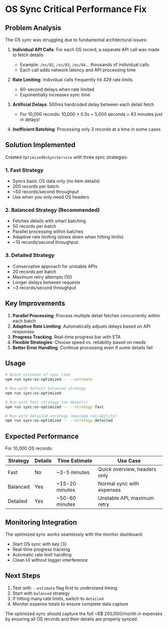 # OS Sync Critical Performance Fix

## Problem Analysis

The OS sync was struggling due to fundamental architectural issues:

1. **Individual API Calls**: For each OS record, a separate API call was made to fetch details
   - Example: `/os/82`, `/os/83`, `/os/84`... thousands of individual calls
   - Each call adds network latency and API processing time

2. **Rate Limiting**: Individual calls frequently hit 429 rate limits
   - 60-second delays when rate limited
   - Exponentially increases sync time

3. **Artificial Delays**: 500ms hardcoded delay between each detail fetch
   - For 10,000 records: 10,000 × 0.5s = 5,000 seconds = 83 minutes just in delays!

4. **Inefficient Batching**: Processing only 3 records at a time in some cases

## Solution Implemented

Created `OptimizedOsSyncService` with three sync strategies:

### 1. **Fast Strategy**
- Syncs basic OS data only (no item details)
- 200 records per batch
- ~50 records/second throughput
- Use when you only need OS headers

### 2. **Balanced Strategy** (Recommended)
- Fetches details with smart batching
- 50 records per batch
- Parallel processing within batches
- Adaptive rate limiting (slows down when hitting limits)
- ~10 records/second throughput

### 3. **Detailed Strategy**
- Conservative approach for unstable APIs
- 20 records per batch
- Maximum retry attempts (10)
- Longer delays between requests
- ~3 records/second throughput

## Key Improvements

1. **Parallel Processing**: Process multiple detail fetches concurrently within each batch
2. **Adaptive Rate Limiting**: Automatically adjusts delays based on API responses
3. **Progress Tracking**: Real-time progress bar with ETA
4. **Flexible Strategies**: Choose speed vs. reliability based on needs
5. **Better Error Handling**: Continue processing even if some details fail

## Usage

```bash
# Quick estimate of sync time
npm run sync:os-optimized -- --estimate

# Run with default balanced strategy
npm run sync:os-optimized

# Run with fast strategy (no details)
npm run sync:os-optimized -- --strategy fast

# Run with detailed strategy (maximum reliability)
npm run sync:os-optimized -- --strategy detailed
```

## Expected Performance

For 10,000 OS records:

| Strategy | Details | Time Estimate | Use Case |
|----------|---------|---------------|----------|
| Fast | No | ~3-5 minutes | Quick overview, headers only |
| Balanced | Yes | ~15-20 minutes | Normal sync with expenses |
| Detailed | Yes | ~50-60 minutes | Unstable API, maximum retry |

## Monitoring Integration

The optimized sync works seamlessly with the monitor dashboard:
- Start OS sync with key [3]
- Real-time progress tracking
- Automatic rate limit handling
- Clean UI without logger interference

## Next Steps

1. Test with `--estimate` flag first to understand timing
2. Start with `balanced` strategy
3. If hitting many rate limits, switch to `detailed`
4. Monitor expense totals to ensure complete data capture

The optimized sync should capture the full ~R$ 200,000/month in expenses by ensuring all OS records and their details are properly synced.